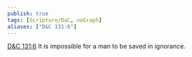 ```yaml
---
publish: true
tags: [Scripture/DaC, noGraph]
aliases: ["D&C 131:6"]
---
```

[D&C 131:6](https://churchofjesuschrist.org/study/scriptures/dc-testament/dc/131?lang=eng&id=p6#p6) It is impossible for a man to be saved in ignorance.
